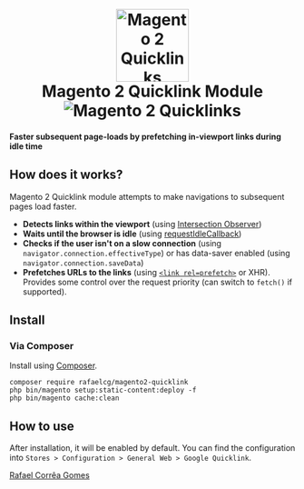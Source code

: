 <h1 align="center">
  <br>
    <img src="https://i.imgur.com/d8QEHRb.png" alt="Magento 2 Quicklinks" width="128" height="128" title="Magento2 quicklink"/> 
  <br>
  Magento 2 Quicklink Module
  <br>
  <img src="https://travis-ci.org/rafaelstz/magento2-quicklink.svg?branch=master" alt="Magento 2 Quicklinks">
</h1>

#### Faster subsequent page-loads by prefetching in-viewport links during idle time

## How does it works?

Magento 2 Quicklink module attempts to make navigations to subsequent pages load faster.

* **Detects links within the viewport** (using [Intersection Observer](https://developer.mozilla.org/en-US/docs/Web/API/Intersection_Observer_API))
* **Waits until the browser is idle** (using [requestIdleCallback](https://developer.mozilla.org/en-US/docs/Web/API/Window/requestIdleCallback))
* **Checks if the user isn't on a slow connection** (using `navigator.connection.effectiveType`) or has data-saver enabled (using `navigator.connection.saveData`)
* **Prefetches URLs to the links** (using [`<link rel=prefetch>`](https://www.w3.org/TR/resource-hints/#prefetch) or XHR). Provides some control over the request priority (can switch to `fetch()` if supported).

## Install

### Via Composer 

Install using [Composer](https://getcomposer.org).

```
composer require rafaelcg/magento2-quicklink
php bin/magento setup:static-content:deploy -f
php bin/magento cache:clean
```

## How to use

After installation, it will be enabled by default. You can find the configuration into `Stores > Configuration > General Web > Google Quicklink`.

[Rafael Corrêa Gomes](https://github.com/rafaelstz)
